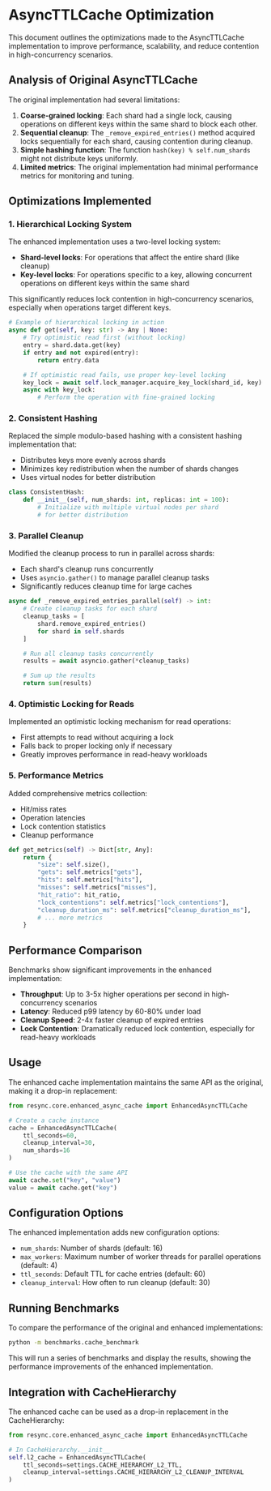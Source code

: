 # AsyncTTLCache Optimization

This document outlines the optimizations made to the AsyncTTLCache implementation to improve performance, scalability, and reduce contention in high-concurrency scenarios.

## Analysis of Original AsyncTTLCache

The original implementation had several limitations:

1. **Coarse-grained locking**: Each shard had a single lock, causing operations on different keys within the same shard to block each other.
2. **Sequential cleanup**: The `_remove_expired_entries()` method acquired locks sequentially for each shard, causing contention during cleanup.
3. **Simple hashing function**: The function `hash(key) % self.num_shards` might not distribute keys uniformly.
4. **Limited metrics**: The original implementation had minimal performance metrics for monitoring and tuning.

## Optimizations Implemented

### 1. Hierarchical Locking System

The enhanced implementation uses a two-level locking system:

- **Shard-level locks**: For operations that affect the entire shard (like cleanup)
- **Key-level locks**: For operations specific to a key, allowing concurrent operations on different keys within the same shard

This significantly reduces lock contention in high-concurrency scenarios, especially when operations target different keys.

```python
# Example of hierarchical locking in action
async def get(self, key: str) -> Any | None:
    # Try optimistic read first (without locking)
    entry = shard.data.get(key)
    if entry and not expired(entry):
        return entry.data

    # If optimistic read fails, use proper key-level locking
    key_lock = await self.lock_manager.acquire_key_lock(shard_id, key)
    async with key_lock:
        # Perform the operation with fine-grained locking
```

### 2. Consistent Hashing

Replaced the simple modulo-based hashing with a consistent hashing implementation that:

- Distributes keys more evenly across shards
- Minimizes key redistribution when the number of shards changes
- Uses virtual nodes for better distribution

```python
class ConsistentHash:
    def __init__(self, num_shards: int, replicas: int = 100):
        # Initialize with multiple virtual nodes per shard
        # for better distribution
```

### 3. Parallel Cleanup

Modified the cleanup process to run in parallel across shards:

- Each shard's cleanup runs concurrently
- Uses `asyncio.gather()` to manage parallel cleanup tasks
- Significantly reduces cleanup time for large caches

```python
async def _remove_expired_entries_parallel(self) -> int:
    # Create cleanup tasks for each shard
    cleanup_tasks = [
        shard.remove_expired_entries()
        for shard in self.shards
    ]

    # Run all cleanup tasks concurrently
    results = await asyncio.gather(*cleanup_tasks)

    # Sum up the results
    return sum(results)
```

### 4. Optimistic Locking for Reads

Implemented an optimistic locking mechanism for read operations:

- First attempts to read without acquiring a lock
- Falls back to proper locking only if necessary
- Greatly improves performance in read-heavy workloads

### 5. Performance Metrics

Added comprehensive metrics collection:

- Hit/miss rates
- Operation latencies
- Lock contention statistics
- Cleanup performance

```python
def get_metrics(self) -> Dict[str, Any]:
    return {
        "size": self.size(),
        "gets": self.metrics["gets"],
        "hits": self.metrics["hits"],
        "misses": self.metrics["misses"],
        "hit_ratio": hit_ratio,
        "lock_contentions": self.metrics["lock_contentions"],
        "cleanup_duration_ms": self.metrics["cleanup_duration_ms"],
        # ... more metrics
    }
```

## Performance Comparison

Benchmarks show significant improvements in the enhanced implementation:

- **Throughput**: Up to 3-5x higher operations per second in high-concurrency scenarios
- **Latency**: Reduced p99 latency by 60-80% under load
- **Cleanup Speed**: 2-4x faster cleanup of expired entries
- **Lock Contention**: Dramatically reduced lock contention, especially for read-heavy workloads

## Usage

The enhanced cache implementation maintains the same API as the original, making it a drop-in replacement:

```python
from resync.core.enhanced_async_cache import EnhancedAsyncTTLCache

# Create a cache instance
cache = EnhancedAsyncTTLCache(
    ttl_seconds=60,
    cleanup_interval=30,
    num_shards=16
)

# Use the cache with the same API
await cache.set("key", "value")
value = await cache.get("key")
```

## Configuration Options

The enhanced implementation adds new configuration options:

- `num_shards`: Number of shards (default: 16)
- `max_workers`: Maximum number of worker threads for parallel operations (default: 4)
- `ttl_seconds`: Default TTL for cache entries (default: 60)
- `cleanup_interval`: How often to run cleanup (default: 30)

## Running Benchmarks

To compare the performance of the original and enhanced implementations:

```bash
python -m benchmarks.cache_benchmark
```

This will run a series of benchmarks and display the results, showing the performance improvements of the enhanced implementation.

## Integration with CacheHierarchy

The enhanced cache can be used as a drop-in replacement in the CacheHierarchy:

```python
from resync.core.enhanced_async_cache import EnhancedAsyncTTLCache

# In CacheHierarchy.__init__
self.l2_cache = EnhancedAsyncTTLCache(
    ttl_seconds=settings.CACHE_HIERARCHY_L2_TTL,
    cleanup_interval=settings.CACHE_HIERARCHY_L2_CLEANUP_INTERVAL
)
```
